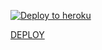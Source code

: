

[![Deploy to heroku](https://www.herokucdn.com/deploy/button.svg)](https://heroku.com/deploy)

[DEPLOY](https://heroku.com/deploy?template=https://github.com/MaxxRider/chutiyabot/tree/main)
